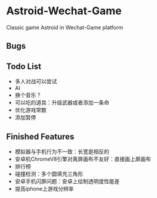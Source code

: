 # Astroid-Wechat-Game
Classic game Astroid in Wechat-Game platform

## Bugs

## Todo List
- 多人对战可以尝试
- AI
- 换个音乐？
- 可以吃的道具：升级武器或者添加一条命
- 优化游戏常数
- 添加暂停

## Finished Features
- 模拟器与手机行为不一致：长宽是相反的
- 安卓机ChromeV8引擎对离屏画布不友好：直接画上屏画布
- 排行榜
- 碰撞检测：多个圆填充三角形
- 安卓手机闪屏问题：安卓上绘制透明度性能差
- 提高iphone上游戏分辨率
